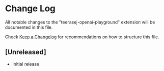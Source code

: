 # Change Log

All notable changes to the "teerasej-openai-playground" extension will be documented in this file.

Check [Keep a Changelog](http://keepachangelog.com/) for recommendations on how to structure this file.

## [Unreleased]

- Initial release